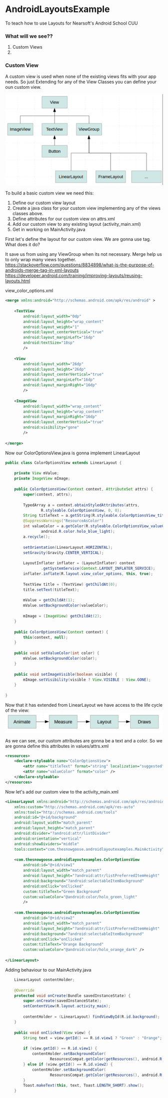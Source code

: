 # AndroidLayoutsExample
To teach how to use Layouts for Nearsoft's Android School CUU


### What will we see??

1. Custom Views
2. <merge>


### Custom View

A custom view is used when none of the existing views fits with your app needs. So just Extending for any of the View Classes you can define your oun custom view.

![ScreenShot](https://github.com/thesnowgoose/AndroidLayoutsExample/blob/3-CustomView/app/src/main/res/drawable/view-hierarchy.png "Logo Title Text 1")

To build a basic custom view we need this:

1. Define our custom view layout
2. Create a java class for your custom view implementing any of the views classes above.
3. Define attributes for our custom view on attrs.xml
4. Add our custom view to any existing layout (activity_main.xml)
5. Get in working on MainActivity.java

First let's define the layout for our custom view. We are gonna use <merge> tag. What does it do?

It save us from using any ViewGroup when its not necessary. Merge help us to only wrap many views together.
https://stackoverflow.com/questions/8834898/what-is-the-purpose-of-androids-merge-tag-in-xml-layouts
https://developer.android.com/training/improving-layouts/reusing-layouts.html

view_color_options.xml
```xml
<merge xmlns:android="http://schemas.android.com/apk/res/android" >

    <TextView
        android:layout_width="0dp"
        android:layout_height="wrap_content"
        android:layout_weight="1"
        android:layout_centerVertical="true"
        android:layout_marginLeft="16dp"
        android:textSize="18sp"
        />

    <View
        android:layout_width="26dp"
        android:layout_height="26dp"
        android:layout_centerVertical="true"
        android:layout_marginLeft="16dp"
        android:layout_marginRight="16dp"
        />

    <ImageView
        android:layout_width="wrap_content"
        android:layout_height="wrap_content"
        android:layout_marginRight="16dp"
        android:layout_centerVertical="true"
        android:visibility="gone"
        />

</merge>
```

Now our ColorOptionsView.java is gonna implement LinearLayout
```java
public class ColorOptionsView extends LinearLayout {

    private View mValue;
    private ImageView mImage;

    public ColorOptionsView(Context context, AttributeSet attrs) {
        super(context, attrs);

        TypedArray a = context.obtainStyledAttributes(attrs,
                R.styleable.ColorOptionsView, 0, 0);
        String titleText = a.getString(R.styleable.ColorOptionsView_titleText);
        @SuppressWarnings("ResourceAsColor")
        int valueColor = a.getColor(R.styleable.ColorOptionsView_valueColor,
                android.R.color.holo_blue_light);
        a.recycle();

        setOrientation(LinearLayout.HORIZONTAL);
        setGravity(Gravity.CENTER_VERTICAL);

        LayoutInflater inflater = (LayoutInflater) context
                .getSystemService(Context.LAYOUT_INFLATER_SERVICE);
        inflater.inflate(R.layout.view_color_options, this, true);

        TextView title = (TextView) getChildAt(0);
        title.setText(titleText);

        mValue = getChildAt(1);
        mValue.setBackgroundColor(valueColor);

        mImage = (ImageView) getChildAt(2);
    }

    public ColorOptionsView(Context context) {
        this(context, null);
    }

    public void setValueColor(int color) {
        mValue.setBackgroundColor(color);
    }

    public void setImageVisible(boolean visible) {
        mImage.setVisibility(visible ? View.VISIBLE : View.GONE);
    }

}
```

Now that it has extended from LinearLayout we have access to the life cycle of the view:
![ScreenShot](https://github.com/thesnowgoose/AndroidLayoutsExample/blob/3-CustomView/app/src/main/res/drawable/view-lifecycle.png "Logo Title Text 1")


As we can see, our custom attributes are gonna be a text and a color. So we are gonna define this attributes in values/attrs.xml
```xml
<resources>
    <declare-styleable name="ColorOptionsView">
        <attr name="titleText" format="string" localization="suggested" />
        <attr name="valueColor" format="color" />
    </declare-styleable>
</resources>
```

Now let's add our custom view to the activity_main.xml
```xml
<LinearLayout xmlns:android="http://schemas.android.com/apk/res/android"
    xmlns:custom="http://schemas.android.com/apk/res-auto"
    xmlns:tools="http://schemas.android.com/tools"
    android:id="@+id/background"
    android:layout_width="match_parent"
    android:layout_height="match_parent"
    android:divider="?android:attr/listDivider"
    android:orientation="vertical"
    android:showDividers="middle"
    tools:context="com.thesnowgoose.androidlayoutexamples.MainActivity">

    <com.thesnowgoose.androidlayoutexamples.ColorOptionsView
        android:id="@+id/view1"
        android:layout_width="match_parent"
        android:layout_height="?android:attr/listPreferredItemHeight"
        android:background="?android:selectableItemBackground"
        android:onClick="onClicked"
        custom:titleText="Green Background"
        custom:valueColor="@android:color/holo_green_light"
        />

    <com.thesnowgoose.androidlayoutexamples.ColorOptionsView
        android:id="@+id/view2"
        android:layout_width="match_parent"
        android:layout_height="?android:attr/listPreferredItemHeight"
        android:background="?android:selectableItemBackground"
        android:onClick="onClicked"
        custom:titleText="Orange Background"
        custom:valueColor="@android:color/holo_orange_dark" />

</LinearLayout>
```

Adding behaviour to our MainActivity.java
```java
    LinearLayout contentHolder;

    @Override
    protected void onCreate(Bundle savedInstanceState) {
        super.onCreate(savedInstanceState);
        setContentView(R.layout.activity_main);

        contentHolder = (LinearLayout) findViewById(R.id.background);
    }

    public void onClicked(View view) {
        String text = view.getId() == R.id.view1 ? "Green" : "Orange";

        if (view.getId() == R.id.view1) {
            contentHolder.setBackgroundColor(
                    ResourcesCompat.getColor(getResources(), android.R.color.holo_green_light, null));
        } else if (view.getId() == R.id.view2) {
            contentHolder.setBackgroundColor(
                    ResourcesCompat.getColor(getResources(), android.R.color.holo_orange_dark, null));
        }
        Toast.makeText(this, text, Toast.LENGTH_SHORT).show();
    }
```

